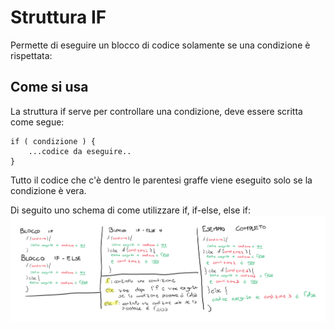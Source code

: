# Struttura IF

Permette di eseguire un blocco di codice solamente se una condizione è rispettata:

## Come si usa

La struttura if serve per controllare una condizione, deve essere scritta come segue:

    if ( condizione ) {
        ...codice da eseguire..
    }

Tutto il codice che c'è dentro le parentesi graffe viene eseguito solo se la condizione è vera.

Di seguito uno schema di come utilizzare if, if-else, else if:
![Schema](./img/schema_if_else.png)